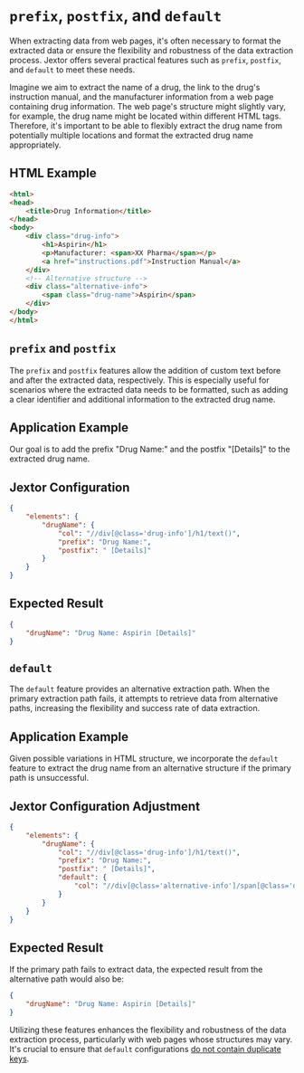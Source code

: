 
# `prefix`, `postfix`, and `default`
When extracting data from web pages, it's often necessary to format the extracted data or ensure the flexibility and robustness of the data extraction process. Jextor offers several practical features such as `prefix`, `postfix`, and `default` to meet these needs. 

Imagine we aim to extract the name of a drug, the link to the drug's instruction manual, and the manufacturer information from a web page containing drug information. The web page's structure might slightly vary, for example, the drug name might be located within different HTML tags. Therefore, it's important to be able to flexibly extract the drug name from potentially multiple locations and format the extracted drug name appropriately.

## HTML Example

```html
<html>
<head>
    <title>Drug Information</title>
</head>
<body>
    <div class="drug-info">
        <h1>Aspirin</h1>
        <p>Manufacturer: <span>XX Pharma</span></p>
        <a href="instructions.pdf">Instruction Manual</a>
    </div>
    <!-- Alternative structure -->
    <div class="alternative-info">
        <span class="drug-name">Aspirin</span>
    </div>
</body>
</html>

```

## `prefix` and `postfix`

The `prefix` and `postfix` features allow the addition of custom text before and after the extracted data, respectively. This is especially useful for scenarios where the extracted data needs to be formatted, such as adding a clear identifier and additional information to the extracted drug name.

## Application Example

Our goal is to add the prefix "Drug Name:" and the postfix "[Details]" to the extracted drug name.

## Jextor Configuration

```json
{
    "elements": {
        "drugName": {
            "col": "//div[@class='drug-info']/h1/text()",
            "prefix": "Drug Name:",
            "postfix": " [Details]"
        }
    }
}

```

## Expected Result

```json
{
    "drugName": "Drug Name: Aspirin [Details]"
}

```

## `default`

The `default` feature provides an alternative extraction path. When the primary extraction path fails, it attempts to retrieve data from alternative paths, increasing the flexibility and success rate of data extraction.

## Application Example

Given possible variations in HTML structure, we incorporate the `default` feature to extract the drug name from an alternative structure if the primary path is unsuccessful.

## Jextor Configuration Adjustment

```json
{
    "elements": {
        "drugName": {
            "col": "//div[@class='drug-info']/h1/text()",
            "prefix": "Drug Name:",
            "postfix": " [Details]",
            "default": {
                "col": "//div[@class='alternative-info']/span[@class='drug-name']/text()"
            }
        }
    }
}

```

## Expected Result

If the primary path fails to extract data, the expected result from the alternative path would also be:

```json
{
    "drugName": "Drug Name: Aspirin [Details]"
}

```

Utilizing these features enhances the flexibility and robustness of the data extraction process, particularly with web pages whose structures may vary. It's crucial to ensure that `default` configurations [do not contain duplicate keys](https://github.com/HzaCode/DP2-for-Beginners/blob/main/Special%20Case%20Collection/Special%20Case%EF%BC%9A%20Avoiding%20Duplicate%20Keys%20in%20JSON%20Data%20Structures.md).
